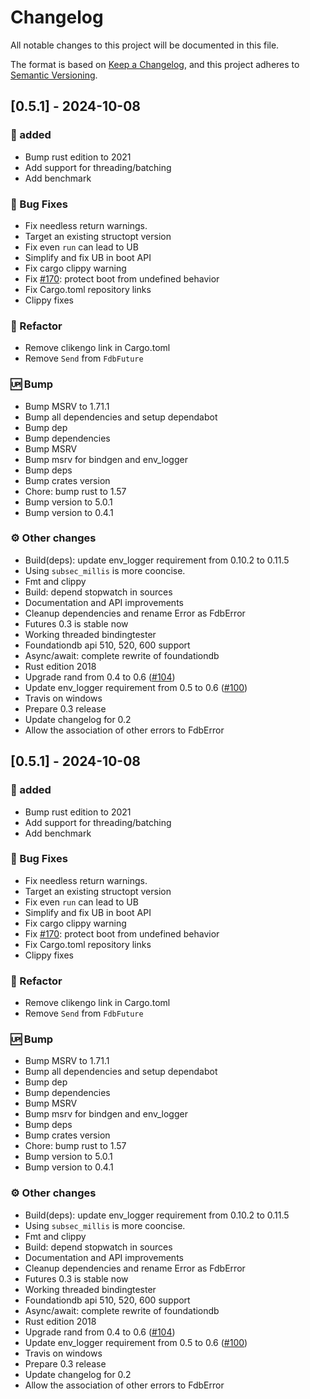 # Changelog

All notable changes to this project will be documented in this file.

The format is based on [Keep a Changelog](https://keepachangelog.com/en/1.0.0/),
and this project adheres to [Semantic Versioning](https://semver.org/spec/v2.0.0.html).

## [0.5.1] - 2024-10-08

### <!-- 0 -->🚀 added

- Bump rust edition to 2021
- Add support for threading/batching
- Add benchmark

### <!-- 1 -->🐛 Bug Fixes

- Fix needless return warnings.
- Target an existing structopt version
- Fix even `run` can lead to UB
- Simplify and fix UB in boot API
- Fix cargo clippy warning
- Fix [#170](https://github.com/foundationdb-rs/foundationdb-rs/pull/170): protect boot from undefined behavior
- Fix Cargo.toml repository links
- Clippy fixes

### <!-- 2 -->🚜 Refactor

- Remove clikengo link in Cargo.toml
- Remove `Send` from `FdbFuture`

### <!-- 3 -->🆙 Bump

- Bump MSRV to 1.71.1
- Bump all dependencies and setup dependabot
- Bump dep
- Bump dependencies
- Bump MSRV
- Bump msrv for bindgen and env_logger
- Bump deps
- Bump crates version
- Chore: bump rust to 1.57
- Bump version to 5.0.1
- Bump version to 0.4.1

### <!-- 4 -->⚙️ Other changes

- Build(deps): update env_logger requirement from 0.10.2 to 0.11.5
- Using `subsec_millis` is more cooncise.
- Fmt and clippy
- Build: depend stopwatch in sources
- Documentation and API improvements
- Cleanup dependencies and rename Error as FdbError
- Futures 0.3 is stable now
- Working threaded bindingtester
- Foundationdb api 510, 520, 600 support
- Async/await: complete rewrite of foundationdb
- Rust edition 2018
- Upgrade rand from 0.4 to 0.6 ([#104](https://github.com/foundationdb-rs/foundationdb-rs/pull/104))
- Update env_logger requirement from 0.5 to 0.6 ([#100](https://github.com/foundationdb-rs/foundationdb-rs/pull/100))
- Travis on windows
- Prepare 0.3 release
- Update changelog for 0.2
- Allow the association of other errors to FdbError


## [0.5.1] - 2024-10-08

### <!-- 0 -->🚀 added

- Bump rust edition to 2021
- Add support for threading/batching
- Add benchmark

### <!-- 1 -->🐛 Bug Fixes

- Fix needless return warnings.
- Target an existing structopt version
- Fix even `run` can lead to UB
- Simplify and fix UB in boot API
- Fix cargo clippy warning
- Fix [#170](https://github.com/foundationdb-rs/foundationdb-rs/pull/170): protect boot from undefined behavior
- Fix Cargo.toml repository links
- Clippy fixes

### <!-- 2 -->🚜 Refactor

- Remove clikengo link in Cargo.toml
- Remove `Send` from `FdbFuture`

### <!-- 3 -->🆙 Bump

- Bump MSRV to 1.71.1
- Bump all dependencies and setup dependabot
- Bump dep
- Bump dependencies
- Bump MSRV
- Bump msrv for bindgen and env_logger
- Bump deps
- Bump crates version
- Chore: bump rust to 1.57
- Bump version to 5.0.1
- Bump version to 0.4.1

### <!-- 4 -->⚙️ Other changes

- Build(deps): update env_logger requirement from 0.10.2 to 0.11.5
- Using `subsec_millis` is more cooncise.
- Fmt and clippy
- Build: depend stopwatch in sources
- Documentation and API improvements
- Cleanup dependencies and rename Error as FdbError
- Futures 0.3 is stable now
- Working threaded bindingtester
- Foundationdb api 510, 520, 600 support
- Async/await: complete rewrite of foundationdb
- Rust edition 2018
- Upgrade rand from 0.4 to 0.6 ([#104](https://github.com/foundationdb-rs/foundationdb-rs/pull/104))
- Update env_logger requirement from 0.5 to 0.6 ([#100](https://github.com/foundationdb-rs/foundationdb-rs/pull/100))
- Travis on windows
- Prepare 0.3 release
- Update changelog for 0.2
- Allow the association of other errors to FdbError


